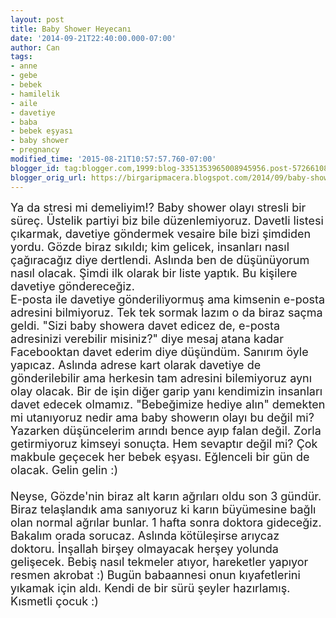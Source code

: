 ```yaml
---
layout: post
title: Baby Shower Heyecanı
date: '2014-09-21T22:40:00.000-07:00'
author: Can
tags:
- anne
- gebe
- bebek
- hamilelik
- aile
- davetiye
- baba
- bebek eşyası
- baby shower
- pregnancy
modified_time: '2015-08-21T10:57:57.760-07:00'
blogger_id: tag:blogger.com,1999:blog-3351353965008945956.post-57266108139194476
blogger_orig_url: https://birgaripmacera.blogspot.com/2014/09/baby-shower-heyecan.html
---
```


<span style="font-size: large;">Ya da stresi mi demeliyim!? Baby shower olayı stresli bir süreç. Üstelik partiyi biz bile düzenlemiyoruz. Davetli listesi çıkarmak, davetiye göndermek vesaire bile bizi şimdiden yordu. Gözde biraz sıkıldı; kim gelicek, insanları nasıl çağıracağız diye dertlendi. Aslında ben de düşünüyorum nasıl olacak. Şimdi ilk olarak bir liste yaptık. Bu kişilere davetiye göndereceğiz.</span><br />
<a name='more'></a><span style="font-size: large;"> E-posta ile davetiye gönderiliyormuş ama kimsenin e-posta adresini bilmiyoruz. Tek tek sormak lazım o da biraz saçma geldi. "Sizi baby showera davet edicez de, e-posta adresinizi verebilir misiniz?" diye mesaj atana kadar Facebooktan davet ederim diye düşündüm. Sanırım öyle yapıcaz. Aslında adrese kart olarak davetiye de gönderilebilir ama herkesin tam adresini bilemiyoruz aynı olay olacak. Bir de işin diğer garip yanı kendimizin insanları davet edecek olmamız. "Bebeğimize hediye alın" demekten mi utanıyoruz nedir ama baby showerın olayı bu değil mi? Yazarken düşüncelerim arındı bence ayıp falan değil. Zorla getirmiyoruz kimseyi sonuçta. Hem sevaptır değil mi? Çok makbule geçecek her bebek eşyası. Eğlenceli bir gün de olacak. Gelin gelin :)</span><br />
<span style="font-size: large;"><br /></span>
<span style="font-size: large;">Neyse, Gözde'nin biraz alt karın ağrıları oldu son 3 gündür. Biraz telaşlandık ama sanıyoruz ki karın büyümesine bağlı olan normal ağrılar bunlar. 1 hafta sonra doktora gideceğiz. Bakalım orada sorucaz. Aslında kötüleşirse arıycaz doktoru. İnşallah birşey olmayacak herşey yolunda gelişecek. Bebiş nasıl tekmeler atıyor, hareketler yapıyor resmen akrobat :) Bugün babaannesi onun kıyafetlerini yıkamak için aldı. Kendi de bir sürü şeyler hazırlamış. Kısmetli çocuk :)</span><br />
<br />